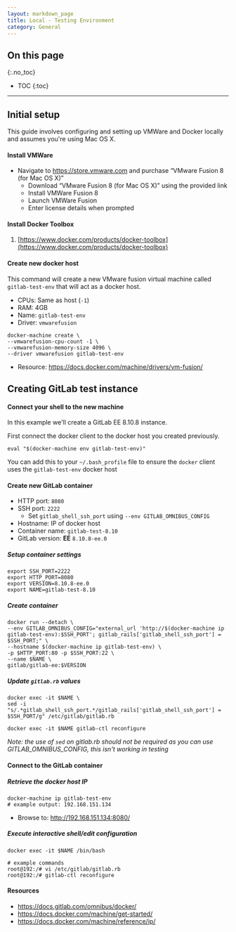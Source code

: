 ```yaml
---
layout: markdown_page
title: Local - Testing Environment
category: General
---
```


## On this page
{:.no_toc}

- TOC
{:toc}

----

## Initial setup

This guide involves configuring and setting up VMWare and Docker locally and assumes you're using Mac OS X.

#### Install VMWare

+ Navigate to https://store.vmware.com and purchase “VMware Fusion 8 (for Mac OS X)”
   + Download “VMware Fusion 8 (for Mac OS X)” using the provided link
   + Install VMWare Fusion 8
   + Launch VMWare Fusion
   + Enter license details when prompted

#### Install Docker Toolbox

1. [https://www.docker.com/products/docker-toolbox](https://www.docker.com/products/docker-toolbox)

#### Create new docker host

This command will create a new VMware fusion virtual machine called `gitlab-test-env` that will act as a docker host. 

+ CPUs: Same as host (`-1`)
+ RAM: 4GB
+ Name: `gitlab-test-env`
+ Driver: `vmwarefusion`

```
docker-machine create \
--vmwarefusion-cpu-count -1 \
--vmwarefusion-memory-size 4096 \
--driver vmwarefusion gitlab-test-env
```

+ Resource: https://docs.docker.com/machine/drivers/vm-fusion/


## Creating GitLab test instance


#### Connect your shell to the new machine


In this example we'll create a GitLab EE 8.10.8 instance.


First connect the docker client to the docker host you created previously.

```
eval "$(docker-machine env gitlab-test-env)"
```

You can add this to your `~/.bash_profile` file to ensure the `docker` client uses the `gitlab-test-env` docker host


#### Create new GitLab container

+ HTTP port: `8080`
+ SSH port: `2222`
   + Set `gitlab_shell_ssh_port` using `--env GITLAB_OMNIBUS_CONFIG `
+ Hostname: IP of docker host
+ Container name: `gitlab-test-8.10`
+ GitLab version: **EE** `8.10.8-ee.0`

#####  Setup container settings

```
export SSH_PORT=2222
export HTTP_PORT=8080
export VERSION=8.10.8-ee.0
export NAME=gitlab-test-8.10
```

#####  Create container
```
docker run --detach \
--env GITLAB_OMNIBUS_CONFIG="external_url 'http://$(docker-machine ip gitlab-test-env):$SSH_PORT'; gitlab_rails['gitlab_shell_ssh_port'] = $SSH_PORT;" \
--hostname $(docker-machine ip gitlab-test-env) \
-p $HTTP_PORT:80 -p $SSH_PORT:22 \
--name $NAME \
gitlab/gitlab-ee:$VERSION
```


##### Update `gitlab.rb` values
```
docker exec -it $NAME \
sed -i "s/.*gitlab_shell_ssh_port.*/gitlab_rails['gitlab_shell_ssh_port'] = $SSH_PORT/g" /etc/gitlab/gitlab.rb

docker exec -it $NAME gitlab-ctl reconfigure
```

*Note: the use of `sed` on gitlab.rb should not be required as you can use GITLAB_OMNIBUS_CONFIG, this isn't working in testing*


#### Connect to the GitLab container

##### Retrieve the docker host IP

```
docker-machine ip gitlab-test-env
# example output: 192.168.151.134
```


+ Browse to: http://192.168.151.134:8080/


##### Execute interactive shell/edit configuration


```
docker exec -it $NAME /bin/bash
```

```
# example commands
root@192:/# vi /etc/gitlab/gitlab.rb
root@192:/# gitlab-ctl reconfigure
```

#### Resources

+ https://docs.gitlab.com/omnibus/docker/
+ https://docs.docker.com/machine/get-started/
+ https://docs.docker.com/machine/reference/ip/
